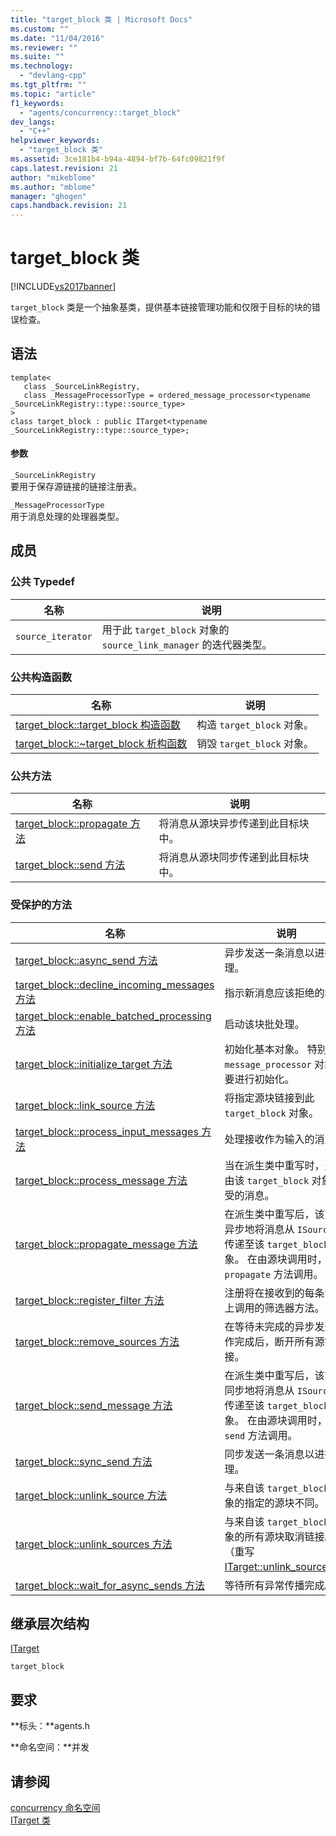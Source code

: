 ```yaml
---
title: "target_block 类 | Microsoft Docs"
ms.custom: ""
ms.date: "11/04/2016"
ms.reviewer: ""
ms.suite: ""
ms.technology: 
  - "devlang-cpp"
ms.tgt_pltfrm: ""
ms.topic: "article"
f1_keywords: 
  - "agents/concurrency::target_block"
dev_langs: 
  - "C++"
helpviewer_keywords: 
  - "target_block 类"
ms.assetid: 3ce181b4-b94a-4894-bf7b-64fc09821f9f
caps.latest.revision: 21
author: "mikeblome"
ms.author: "mblome"
manager: "ghogen"
caps.handback.revision: 21
---
```

# target_block 类
[!INCLUDE[vs2017banner](../../../assembler/inline/includes/vs2017banner.md)]

`target_block` 类是一个抽象基类，提供基本链接管理功能和仅限于目标的块的错误检查。  
  
## 语法  
  
```  
template<  
   class _SourceLinkRegistry,  
   class _MessageProcessorType = ordered_message_processor<typename _SourceLinkRegistry::type::source_type>  
>  
class target_block : public ITarget<typename _SourceLinkRegistry::type::source_type>;  
```  
  
#### 参数  
 `_SourceLinkRegistry`  
 要用于保存源链接的链接注册表。  
  
 `_MessageProcessorType`  
 用于消息处理的处理器类型。  
  
## 成员  
  
### 公共 Typedef  
  
|名称|说明|  
|--------|--------|  
|`source_iterator`|用于此 `target_block` 对象的 `source_link_manager` 的迭代器类型。|  
  
### 公共构造函数  
  
|名称|说明|  
|--------|--------|  
|[target\_block::target\_block 构造函数](../Topic/target_block::target_block%20Constructor.md)|构造 `target_block` 对象。|  
|[target\_block::~target\_block 析构函数](../Topic/target_block::~target_block%20Destructor.md)|销毁 `target_block` 对象。|  
  
### 公共方法  
  
|名称|说明|  
|--------|--------|  
|[target\_block::propagate 方法](../Topic/target_block::propagate%20Method.md)|将消息从源块异步传递到此目标块中。|  
|[target\_block::send 方法](../Topic/target_block::send%20Method.md)|将消息从源块同步传递到此目标块中。|  
  
### 受保护的方法  
  
|名称|说明|  
|--------|--------|  
|[target\_block::async\_send 方法](../Topic/target_block::async_send%20Method.md)|异步发送一条消息以进行处理。|  
|[target\_block::decline\_incoming\_messages 方法](../Topic/target_block::decline_incoming_messages%20Method.md)|指示新消息应该拒绝的块。|  
|[target\_block::enable\_batched\_processing 方法](../Topic/target_block::enable_batched_processing%20Method.md)|启动该块批处理。|  
|[target\_block::initialize\_target 方法](../Topic/target_block::initialize_target%20Method.md)|初始化基本对象。  特别地，`message_processor` 对象需要进行初始化。|  
|[target\_block::link\_source 方法](../Topic/target_block::link_source%20Method.md)|将指定源块链接到此 `target_block` 对象。|  
|[target\_block::process\_input\_messages 方法](../Topic/target_block::process_input_messages%20Method.md)|处理接收作为输入的消息。|  
|[target\_block::process\_message 方法](../Topic/target_block::process_message%20Method.md)|当在派生类中重写时，处理由该 `target_block` 对象接受的消息。|  
|[target\_block::propagate\_message 方法](../Topic/target_block::propagate_message%20Method.md)|在派生类中重写后，该方法异步地将消息从 `ISource` 块传递至该 `target_block` 对象。  在由源块调用时，其由 `propagate` 方法调用。|  
|[target\_block::register\_filter 方法](../Topic/target_block::register_filter%20Method.md)|注册将在接收到的每条消息上调用的筛选器方法。|  
|[target\_block::remove\_sources 方法](../Topic/target_block::remove_sources%20Method.md)|在等待未完成的异步发送操作完成后，断开所有源链接。|  
|[target\_block::send\_message 方法](../Topic/target_block::send_message%20Method.md)|在派生类中重写后，该方法同步地将消息从 `ISource` 块传递至该 `target_block` 对象。  在由源块调用时，其由 `send` 方法调用。|  
|[target\_block::sync\_send 方法](../Topic/target_block::sync_send%20Method.md)|同步发送一条消息以进行处理。|  
|[target\_block::unlink\_source 方法](../Topic/target_block::unlink_source%20Method.md)|与来自该 `target_block` 对象的指定的源块不同。|  
|[target\_block::unlink\_sources 方法](../Topic/target_block::unlink_sources%20Method.md)|与来自该 `target_block` 对象的所有源块取消链接。（重写 [ITarget::unlink\_sources](../Topic/ITarget::unlink_sources%20Method.md)。）|  
|[target\_block::wait\_for\_async\_sends 方法](../Topic/target_block::wait_for_async_sends%20Method.md)|等待所有异常传播完成。|  
  
## 继承层次结构  
 [ITarget](../../../parallel/concrt/reference/itarget-class.md)  
  
 `target_block`  
  
## 要求  
 **标头：**agents.h  
  
 **命名空间：**并发  
  
## 请参阅  
 [concurrency 命名空间](../../../parallel/concrt/reference/concurrency-namespace.md)   
 [ITarget 类](../../../parallel/concrt/reference/itarget-class.md)